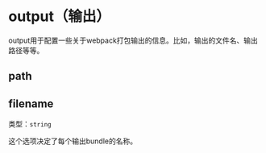 # output（输出）

output用于配置一些关于webpack打包输出的信息。比如，输出的文件名、输出路径等等。

## path



## filename

类型：`string`

这个选项决定了每个输出bundle的名称。

